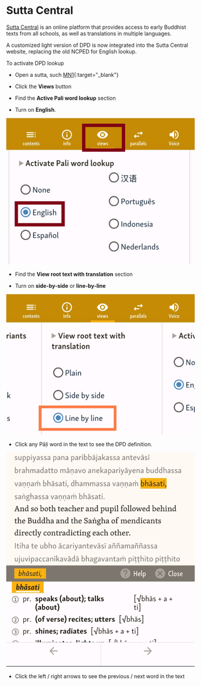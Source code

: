 # Sutta Central

[Sutta Central](https://suttacentral.net/) is an online platform that provides access to early Buddhist texts from all schools, as well as translations in multiple languages.

A customized light version of DPD is now integrated into the Sutta Central website, replacing the old NCPED for English lookup.

To activate DPD lookup

- Open a sutta, such [MN1](https://suttacentral.net/mn1/en/sujato){:target="_blank"}

- Click the **Views** button 

- Find the **Active Pali word lookup** section

- Turn on **English**.

![english](../pics/sutta_central/views_english.jpg)

- Find the **View root text with translation** section

- Turn on **side-by-side** or **line-by-line**

![view root text](../pics/sutta_central/views_line_by_line.jpg)

- Click any Pāḷi word in the text to see the DPD definition.

![click word](../pics/sutta_central/click_word.jpg)

- Click the left / right arrows to see the previous / next word in the text